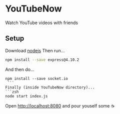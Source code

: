 # YouTubeNow
Watch YouTube videos with friends
## Setup
Download [nodejs](https://nodejs.org/en/)
Then run...
   ```sh
 npm install --save express@4.10.2
   ```
And then do...
   ```shell
 npm install --save socket.io
    ```
Finally (inside YouTubeNow directory)...
   ```zsh
node start index.js
   ```
Open [http://localhost:8080](http://localhost:8080) and pour youself some ☕
